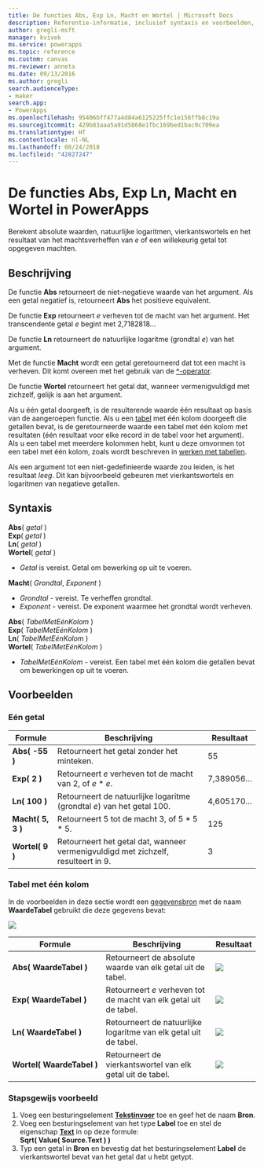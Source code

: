 ```yaml
---
title: De functies Abs, Exp Ln, Macht en Wortel | Microsoft Docs
description: Referentie-informatie, inclusief syntaxis en voorbeelden, voor de functies Abs, Wortel en andere functies in PowerApps
author: gregli-msft
manager: kvivek
ms.service: powerapps
ms.topic: reference
ms.custom: canvas
ms.reviewer: anneta
ms.date: 09/13/2016
ms.author: gregli
search.audienceType:
- maker
search.app:
- PowerApps
ms.openlocfilehash: 95406bff477a4d84a6125225ffc1e158ffb8c19a
ms.sourcegitcommit: 429b83aaa5a91d5868e1fbc169bed1bac0c709ea
ms.translationtype: HT
ms.contentlocale: nl-NL
ms.lasthandoff: 08/24/2018
ms.locfileid: "42827247"
---
```

# <a name="abs-exp-ln-power-and-sqrt-functions-in-powerapps"></a>De functies Abs, Exp Ln, Macht en Wortel in PowerApps
Berekent absolute waarden, natuurlijke logaritmen, vierkantswortels en het resultaat van het machtsverheffen van *e* of een willekeurig getal tot opgegeven machten.

## <a name="description"></a>Beschrijving
De functie **Abs** retourneert de niet-negatieve waarde van het argument. Als een getal negatief is, retourneert **Abs** het positieve equivalent.

De functie **Exp** retourneert *e* verheven tot de macht van het argument.  Het transcendente getal *e* begint met 2,7182818...

De functie **Ln** retourneert de natuurlijke logaritme (grondtal *e*) van het argument.

Met de functie **Macht** wordt een getal geretourneerd dat tot een macht is verheven.  Dit komt overeen met het gebruik van de [**^**-operator](operators.md).

De functie **Wortel** retourneert het getal dat, wanneer vermenigvuldigd met zichzelf, gelijk is aan het argument.

Als u één getal doorgeeft, is de resulterende waarde één resultaat op basis van de aangeroepen functie.  Als u een [tabel](../working-with-tables.md) met één kolom doorgeeft die getallen bevat, is de geretourneerde waarde een tabel met één kolom met resultaten (één resultaat voor elke record in de tabel voor het argument). Als u een tabel met meerdere kolommen hebt, kunt u deze omvormen tot een tabel met één kolom, zoals wordt beschreven in [werken met tabellen](../working-with-tables.md).  

Als een argument tot een niet-gedefinieerde waarde zou leiden, is het resultaat *leeg*.  Dit kan bijvoorbeeld gebeuren met vierkantswortels en logaritmen van negatieve getallen.

## <a name="syntax"></a>Syntaxis
**Abs**( *getal* )<br>**Exp**( *getal* )<br>**Ln**( *getal* )<br>**Wortel**( *getal* )

* *Getal* is vereist. Getal om bewerking op uit te voeren.

**Macht**( *Grondtal*, *Exponent* )

* *Grondtal* - vereist. Te verheffen grondtal.
* *Exponent* - vereist. De exponent waarmee het grondtal wordt verheven.

**Abs**( *TabelMetEénKolom* )<br>**Exp**( *TabelMetEénKolom* )<br>**Ln**( *TabelMetEénKolom* )<br>**Wortel**( *TabelMetEénKolom* )

* *TabelMetEénKolom* - vereist. Een tabel met één kolom die getallen bevat om bewerkingen op uit te voeren.

## <a name="examples"></a>Voorbeelden
### <a name="single-number"></a>Eén getal

| Formule | Beschrijving | Resultaat |
| --- | --- | --- |
| **Abs( -55 )** |Retourneert het getal zonder het minteken. |55 |
| **Exp( 2 )** |Retourneert *e* verheven tot de macht van 2, of *e* \* *e*. |7,389056... |
| **Ln( 100 )** |Retourneert de natuurlijke logaritme (grondtal *e*) van het getal 100. |4,605170... |
| **Macht( 5, 3 )** |Retourneert 5 tot de macht 3, of 5 \* 5 \* 5. |125 |
| **Wortel( 9 )** |Retourneert het getal dat, wanneer vermenigvuldigd met zichzelf, resulteert in 9. |3 |

### <a name="single-column-table"></a>Tabel met één kolom
In de voorbeelden in deze sectie wordt een [gegevensbron](../working-with-data-sources.md) met de naam **WaardeTabel** gebruikt die deze gegevens bevat:

![](media/function-numericals/values.png)

| Formule | Beschrijving | Resultaat |
| --- | --- | --- |
| **Abs(&nbsp;WaardeTabel&nbsp;)** |Retourneert de absolute waarde van elk getal uit de tabel. |<style> img { max-width: none } </style> ![](media/function-numericals/values-abs.png) |
| **Exp(&nbsp;WaardeTabel&nbsp;)** |Retourneert *e* verheven tot de macht van elk getal uit de tabel. |<style> img { max-width: none } </style> ![](media/function-numericals/values-exp.png) |
| **Ln(&nbsp;WaardeTabel&nbsp;)** |Retourneert de natuurlijke logaritme van elk getal uit de tabel. |<style> img { max-width: none } </style> ![](media/function-numericals/values-ln.png) |
| **Wortel(&nbsp;WaardeTabel&nbsp;)** |Retourneert de vierkantswortel van elk getal uit de tabel. |![](media/function-numericals/values-sqrt.png) |

### <a name="step-by-step-example"></a>Stapsgewijs voorbeeld
1. Voeg een besturingselement **[Tekstinvoer](../controls/control-text-input.md)** toe en geef het de naam **Bron**.
2. Voeg een besturingselement van het type **Label** toe en stel de eigenschap **[Text](../controls/properties-core.md)** in op deze formule:
   <br>
   **Sqrt( Value( Source.Text ) )**
3. Typ een getal in **Bron** en bevestig dat het besturingselement **Label** de vierkantswortel bevat van het getal dat u hebt getypt.

